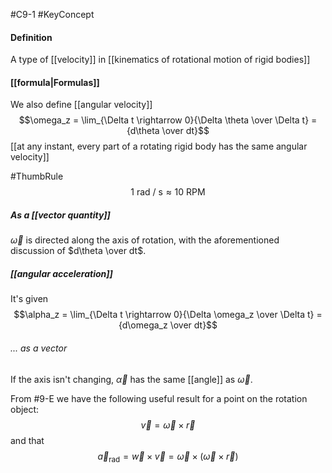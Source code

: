 #C9-1 
#KeyConcept 

#### Definition
A type of [[velocity]] in [[kinematics of rotational motion of rigid bodies]]

#### [[formula|Formulas]]
We also define [[angular velocity]] $$\omega_z = \lim_{\Delta t \rightarrow 0}{\Delta \theta \over \Delta t} = {d\theta \over dt}$$
[[at any instant, every part of a rotating rigid body has the same angular velocity]]

#ThumbRule $$\text{1 rad / s} \approx \text{10 RPM}$$
##### As a [[vector quantity]]
$\vec{\omega}$ is directed along the axis of rotation, with the aforementioned discussion of $d\theta \over dt$.

##### [[angular acceleration]]
It's given $$\alpha_z = \lim_{\Delta t \rightarrow 0}{\Delta \omega_z \over \Delta t} = {d\omega_z \over dt}$$
###### ... as a vector
If the axis isn't changing, $\vec{\alpha}$ has the same [[angle]] as $\vec{\omega}$.

From #9-E we have the following useful result for a point on the rotation object: 
$$\vec{v} = \vec{\omega} \times \vec{r}$$
and that $$\vec{a}_\text{rad}=\vec{w}\times\vec{v}=\vec{\omega}\times(\vec{\omega}\times\vec{r})$$


